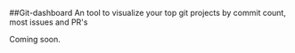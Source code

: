 ##Git-dashboard
An tool to visualize your top git projects by commit count, most issues and PR's

Coming soon.
